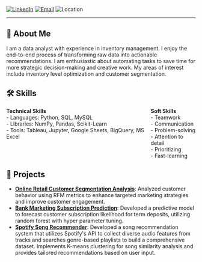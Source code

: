 [![LinkedIn](https://img.shields.io/badge/LinkedIn-Connect-blue?logo=linkedin)](https://linkedin.com/in/aykut-avci)
[![Email](https://img.shields.io/badge/Email-Contact-red?logo=gmail)](mailto:aykutavci89@gmail.com)
![Location](https://img.shields.io/badge/Location-Berlin%2C%20Germany-lightgrey?logo=googlemaps)

---

## 📝 About Me

I am a data analyst with experience in inventory management. I enjoy the end-to-end process of transforming raw data into actionable recommendations. I am enthusiastic about automating tasks to save time for more strategic decision-making and creative work. My areas of interest include inventory level optimization and customer segmentation.

## 🛠️ Skills

<div style="display: flex; justify-content: space-between;">

<div>
  <strong>Technical Skills</strong><br>
  - Languages: Python, SQL, MySQL<br>
  - Libraries: NumPy, Pandas, Scikit-Learn<br>
  - Tools: Tableau, Jupyter, Google Sheets, BigQuery, MS Excel
</div>

<div>
  <strong>Soft Skills</strong><br>
  - Teamwork<br>
  - Communication<br>
  - Problem-solving<br>
  - Attention to detail<br>
  - Prioritizing<br>
  - Fast-learning
</div>

</div>

## 🌟 Projects

- **[Online Retail Customer Segmentation Analysis](https://github.com/aykut-avci/online-retail-customer-segmentation-analysis)**: Analyzed customer behavior using RFM metrics to enhance targeted marketing strategies and improve customer engagement.
- **[Bank Marketing Subscription Prediction](https://github.com/aykut-avci/bank-marketing-subscription-prediction)**: Developed a predictive model to forecast customer subscription likelihood for term deposits, utilizing random forest with hyper parameter tuning.
- **[Spotify Song Recommender](https://github.com/aykut-avci/spotify-song-recommender)**: Developed a song recommendation system that utilizes Spotify's API to collect diverse audio features from tracks and searches genre-based playlists to build a comprehensive dataset. Implements K-means clustering for song similarity analysis and provides tailored recommendations based on user input.
